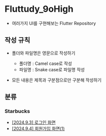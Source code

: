 # Fluttudy_9oHigh
* 여러가지 UI를 구현해보는 Flutter Repository

## 작성 규칙
* 폴더와 파일명은 영문으로 작성하기
  * 폴더명 : Camel case로 작성
  * 파일명 : Snake case로 파일명 작성

* 모든 내용은 제목과 구분점으로만 구분해 작성하기

## 분류

### Starbucks
* [[2024.9.3] 로그인 화면](https://github.com/fluttudy/fluttudy_9oHigh/blob/main/flutter_ui_exercise/lib/starbucks/documents/login/starbucks_login.md)
* [[2024.9.4] 회원가입 화면(1)](https://github.com/fluttudy/fluttudy_9oHigh/blob/main/flutter_ui_exercise/lib/starbucks/documents/singup/starbucks_singup_auth.md)